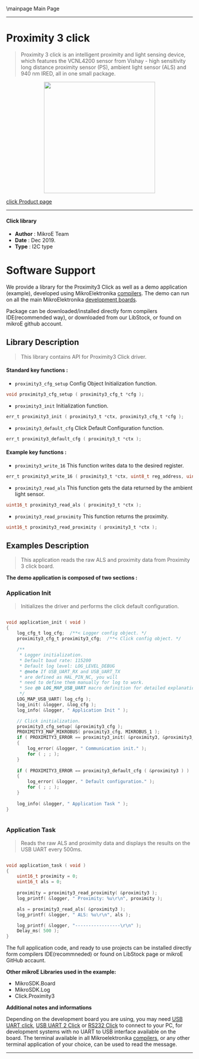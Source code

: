 \mainpage Main Page
 
---
# Proximity 3 click

> Proximity 3 click is an intelligent proximity and light sensing device, which features the VCNL4200 sensor from Vishay - high sensitivity long distance proximity sensor (PS), ambient light sensor (ALS) and 940 nm IRED, all in one small package.

<p align="center">
  <img src="https://download.mikroe.com/images/click_for_ide/proximity3_click.png" height=300px>
</p>

[click Product page](https://www.mikroe.com/proximity-3-click)

---


#### Click library 

- **Author**        : MikroE Team
- **Date**          : Dec 2019.
- **Type**          : I2C type


# Software Support

We provide a library for the Proximity3 Click 
as well as a demo application (example), developed using MikroElektronika 
[compilers](https://shop.mikroe.com/compilers). 
The demo can run on all the main MikroElektronika [development boards](https://shop.mikroe.com/development-boards).

Package can be downloaded/installed directly form compilers IDE(recommended way), or downloaded from our LibStock, or found on mikroE github account. 

## Library Description

> This library contains API for Proximity3 Click driver.

#### Standard key functions :

- `proximity3_cfg_setup` Config Object Initialization function.
```c
void proximity3_cfg_setup ( proximity3_cfg_t *cfg ); 
```

- `proximity3_init` Initialization function.
```c
err_t proximity3_init ( proximity3_t *ctx, proximity3_cfg_t *cfg );
```

- `proximity3_default_cfg` Click Default Configuration function.
```c
err_t proximity3_default_cfg ( proximity3_t *ctx );
```

#### Example key functions :

- `proximity3_write_16` This function writes data to the desired register.
```c
err_t proximity3_write_16 ( proximity3_t *ctx, uint8_t reg_address, uint16_t data_in );
```

- `proximity3_read_als` This function gets the data returned by the ambient light sensor.
```c
uint16_t proximity3_read_als ( proximity3_t *ctx );
```

- `proximity3_read_proximity` This function returns the proximity.
```c
uint16_t proximity3_read_proximity ( proximity3_t *ctx );
```

## Examples Description

> This application reads the raw ALS and proximity data from Proximity 3 click board.

**The demo application is composed of two sections :**

### Application Init 

> Initializes the driver and performs the click default configuration.

```c

void application_init ( void )
{
    log_cfg_t log_cfg;  /**< Logger config object. */
    proximity3_cfg_t proximity3_cfg;  /**< Click config object. */

    /** 
     * Logger initialization.
     * Default baud rate: 115200
     * Default log level: LOG_LEVEL_DEBUG
     * @note If USB_UART_RX and USB_UART_TX 
     * are defined as HAL_PIN_NC, you will 
     * need to define them manually for log to work. 
     * See @b LOG_MAP_USB_UART macro definition for detailed explanation.
     */
    LOG_MAP_USB_UART( log_cfg );
    log_init( &logger, &log_cfg );
    log_info( &logger, " Application Init " );

    // Click initialization.
    proximity3_cfg_setup( &proximity3_cfg );
    PROXIMITY3_MAP_MIKROBUS( proximity3_cfg, MIKROBUS_1 );
    if ( PROXIMITY3_ERROR == proximity3_init( &proximity3, &proximity3_cfg ) )
    {
        log_error( &logger, " Communication init." );
        for ( ; ; );
    }
    
    if ( PROXIMITY3_ERROR == proximity3_default_cfg ( &proximity3 ) )
    {
        log_error( &logger, " Default configuration." );
        for ( ; ; );
    }
    
    log_info( &logger, " Application Task " );
}
  
```

### Application Task

> Reads the raw ALS and proximity data and displays the results on the USB UART every 500ms.

```c

void application_task ( void )
{
    uint16_t proximity = 0;
    uint16_t als = 0;
    
    proximity = proximity3_read_proximity( &proximity3 );
    log_printf( &logger, " Proximity: %u\r\n", proximity );

    als = proximity3_read_als( &proximity3 );
    log_printf( &logger, " ALS: %u\r\n", als );

    log_printf( &logger, "-----------------\r\n" );
    Delay_ms( 500 );
}  

```

The full application code, and ready to use projects can be  installed directly form compilers IDE(recommneded) or found on LibStock page or mikroE GitHub accaunt.

**Other mikroE Libraries used in the example:** 

- MikroSDK.Board
- MikroSDK.Log
- Click.Proximity3

**Additional notes and informations**

Depending on the development board you are using, you may need 
[USB UART click](https://shop.mikroe.com/usb-uart-click), 
[USB UART 2 Click](https://shop.mikroe.com/usb-uart-2-click) or 
[RS232 Click](https://shop.mikroe.com/rs232-click) to connect to your PC, for 
development systems with no UART to USB interface available on the board. The 
terminal available in all Mikroelektronika 
[compilers](https://shop.mikroe.com/compilers), or any other terminal application 
of your choice, can be used to read the message.



---
